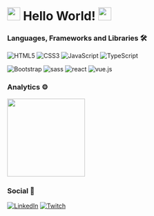 <h1><img src="https://emojis.slackmojis.com/emojis/images/1531849430/4246/blob-sunglasses.gif?1531849430" width="30"/> Hello World! <img src="https://emojis.slackmojis.com/emojis/images/1531849430/4246/blob-sunglasses.gif?1531849430" width="30"/> </h1>


### Languages, Frameworks and Libraries  🛠  

<img alt="HTML5" src="https://img.shields.io/badge/html5-%23E34F26.svg?style=for-the-badge&logo=html5&logoColor=white"/> <img alt="CSS3" src="https://img.shields.io/badge/css3-%231572B6.svg?style=for-the-badge&logo=css3&logoColor=white"/> <img alt="JavaScript" src="https://img.shields.io/badge/javascript-%23323330.svg?style=for-the-badge&logo=javascript&logoColor=%23F7DF1E"/> <img alt="TypeScript" src="https://img.shields.io/badge/typescript-%23007ACC.svg?style=for-the-badge&logo=typescript&logoColor=white"/>

<img alt="Bootstrap" src="https://img.shields.io/badge/bootstrap-%23563D7C.svg?style=for-the-badge&logo=bootstrap&logoColor=white"/> <img alt="sass" src="https://img.shields.io/badge/SASS-hotpink.svg?style=for-the-badge&logo=SASS&logoColor=white"/> <img alt="react" src="https://img.shields.io/badge/react-20232A?style=for-the-badge&logo=React&logoColor=61DAFB"/> <img alt="vue.js" src="https://img.shields.io/badge/vuejs-%2335495e.svg?style=for-the-badge&logo=vuedotjs&logoColor=%234FC08D"/>


### Analytics ⚙️

<p align="left">
<a href="https://github.com/vonmalves">
    <img height="180em" src="https://github-readme-stats.vercel.app/api/top-langs/?username=vonmalves&layout=compact&langs_count=8&theme=radical"/>
</a>
</p>

### Social 🤝

[<img alt="LinkedIn" src="https://img.shields.io/badge/linkedin-%230077B5.svg?style=for-the-badge&logo=linkedin&logoColor=white"/>](https://www.linkedin.com/in/vonmalves/) [<img alt="Twitch" src="https://img.shields.io/badge/vonmalves-%239146FF.svg?style=for-the-badge&logo=Twitch&logoColor=white"/>](https://www.twitch.tv/vonmalves)
